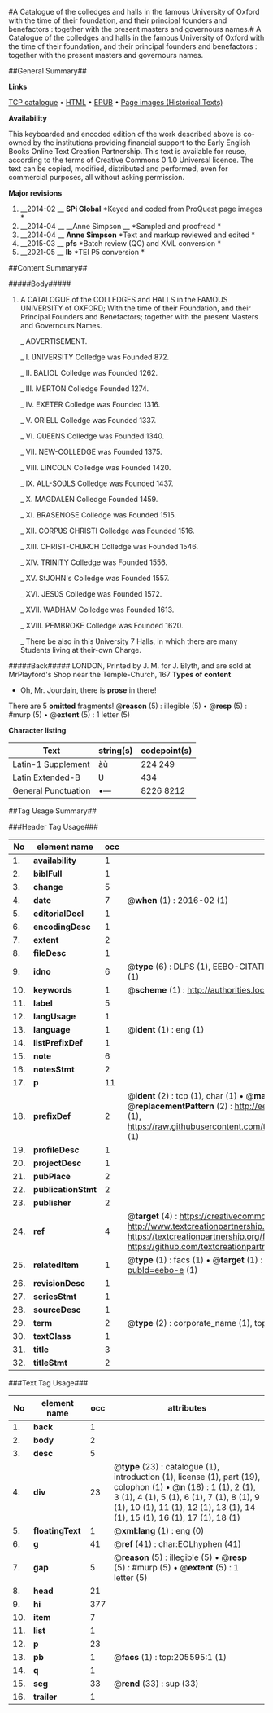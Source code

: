 #A Catalogue of the colledges and halls in the famous University of Oxford with the time of their foundation, and their principal founders and benefactors : together with the present masters and governours names.#
A Catalogue of the colledges and halls in the famous University of Oxford with the time of their foundation, and their principal founders and benefactors : together with the present masters and governours names.

##General Summary##

**Links**

[TCP catalogue](http://www.ota.ox.ac.uk/tcp/)  • 
[HTML](http://tei.it.ox.ac.uk/tcp/Texts-HTML/free/B18/B18791.html)  • 
[EPUB](http://tei.it.ox.ac.uk/tcp/Texts-EPUB/free/B18/B18791.epub) • 
[Page images (Historical Texts)](https://historicaltexts.jisc.ac.uk/eebo-19719258e)

**Availability**

This keyboarded and encoded edition of the work described above is co-owned by the
    institutions providing financial support to the Early English Books Online Text Creation
    Partnership. This text is available for reuse, according to the terms of  Creative Commons 0 1.0 Universal
    licence. The text can be copied, modified, distributed and performed, even for commercial
    purposes, all without asking permission.

**Major revisions**

1. __2014-02 __ __SPi Global__ *Keyed and coded from ProQuest page images *
1. __2014-04 __ __Anne Simpson __ *Sampled and proofread *
1. __2014-04 __ __Anne Simpson__ *Text and markup reviewed and edited *
1. __2015-03 __ __pfs__ *Batch review (QC) and XML conversion *
1. __2021-05 __ __lb__ *TEI P5 conversion *

##Content Summary##

#####Body#####

1. A CATALOGUE of the COLLEDGES and HALLS in the FAMOUS UNIVERSITY of OXFORD; With the time of their Foundation, and their Principal Founders and Benefactors; together with the present Masters and Governours Names.

    _ ADVERTISEMENT.

    _ I. ƲNIVERSITY Colledge was Founded 872.

    _ II. BALIOL Colledge was Founded 1262.

    _ III. MERTON Colledge Founded 1274.

    _ IV. EXETER Colledge was Founded 1316.

    _ V. ORIELL Colledge was Founded 1337.

    _ VI. QƲEENS Colledge was Founded 1340.

    _ VII. NEW-COLLEDGE was Founded 1375.

    _ VIII. LINCOLN Colledge was Founded 1420.

    _ IX. ALL-SOƲLS Colledge was Founded 1437.

    _ X. MAGDALEN Colledge Founded 1459.

    _ XI. BRASENOSE Colledge was Founded 1515.

    _ XII. CORPƲS CHRISTI Colledge was Founded 1516.

    _ XIII. CHRIST-CHƲRCH Colledge was Founded 1546.

    _ XIV. TRINITY Colledge was Founded 1556.

    _ XV. StJOHN's Colledge was Founded 1557.

    _ XVI. JESƲS Colledge was Founded 1572.

    _ XVII. WADHAM Colledge was Founded 1613.

    _ XVIII. PEMBROKE Colledge was Founded 1620.

    _ There be also in this Ʋniversity 7 Halls, in which there are many Students living at their-own Charge.

#####Back#####
LONDON, Printed by J. M. for J. Blyth, and are sold at MrPlayford's Shop near the Temple-Church, 167
**Types of content**

  * Oh, Mr. Jourdain, there is **prose** in there!

There are 5 **omitted** fragments! 
 @__reason__ (5) : illegible (5)  •  @__resp__ (5) : #murp (5)  •  @__extent__ (5) : 1 letter (5)

**Character listing**


|Text|string(s)|codepoint(s)|
|---|---|---|
|Latin-1 Supplement|àù|224 249|
|Latin Extended-B|Ʋ|434|
|General Punctuation|•—|8226 8212|

##Tag Usage Summary##

###Header Tag Usage###

|No|element name|occ|attributes|
|---|---|---|---|
|1.|__availability__|1||
|2.|__biblFull__|1||
|3.|__change__|5||
|4.|__date__|7| @__when__ (1) : 2016-02 (1)|
|5.|__editorialDecl__|1||
|6.|__encodingDesc__|1||
|7.|__extent__|2||
|8.|__fileDesc__|1||
|9.|__idno__|6| @__type__ (6) : DLPS (1), EEBO-CITATION (1), VID (1), EEBO-PROQUEST (1), STC (1), OCLC (1)|
|10.|__keywords__|1| @__scheme__ (1) : http://authorities.loc.gov/ (1)|
|11.|__label__|5||
|12.|__langUsage__|1||
|13.|__language__|1| @__ident__ (1) : eng (1)|
|14.|__listPrefixDef__|1||
|15.|__note__|6||
|16.|__notesStmt__|2||
|17.|__p__|11||
|18.|__prefixDef__|2| @__ident__ (2) : tcp (1), char (1)  •  @__matchPattern__ (2) : ([0-9\-]+):([0-9IVX]+) (1), (.+) (1)  •  @__replacementPattern__ (2) : http://eebo.chadwyck.com/downloadtiff?vid=$1&page=$2 (1), https://raw.githubusercontent.com/textcreationpartnership/Texts/master/tcpchars.xml#$1 (1)|
|19.|__profileDesc__|1||
|20.|__projectDesc__|1||
|21.|__pubPlace__|2||
|22.|__publicationStmt__|2||
|23.|__publisher__|2||
|24.|__ref__|4| @__target__ (4) : https://creativecommons.org/publicdomain/zero/1.0/ (1), http://www.textcreationpartnership.org/docs/. (1), https://textcreationpartnership.org/faq/#faq05 (1), https://github.com/textcreationpartnership (1)|
|25.|__relatedItem__|1| @__type__ (1) : facs (1)  •  @__target__ (1) : https://data.historicaltexts.jisc.ac.uk/view?pubId=eebo-e (1)|
|26.|__revisionDesc__|1||
|27.|__seriesStmt__|1||
|28.|__sourceDesc__|1||
|29.|__term__|2| @__type__ (2) : corporate_name (1), topical_term (1)|
|30.|__textClass__|1||
|31.|__title__|3||
|32.|__titleStmt__|2||


###Text Tag Usage###

|No|element name|occ|attributes|
|---|---|---|---|
|1.|__back__|1||
|2.|__body__|2||
|3.|__desc__|5||
|4.|__div__|23| @__type__ (23) : catalogue (1), introduction (1), license (1), part (19), colophon (1)  •  @__n__ (18) : 1 (1), 2 (1), 3 (1), 4 (1), 5 (1), 6 (1), 7 (1), 8 (1), 9 (1), 10 (1), 11 (1), 12 (1), 13 (1), 14 (1), 15 (1), 16 (1), 17 (1), 18 (1)|
|5.|__floatingText__|1| @__xml:lang__ (1) : eng (0)|
|6.|__g__|41| @__ref__ (41) : char:EOLhyphen (41)|
|7.|__gap__|5| @__reason__ (5) : illegible (5)  •  @__resp__ (5) : #murp (5)  •  @__extent__ (5) : 1 letter (5)|
|8.|__head__|21||
|9.|__hi__|377||
|10.|__item__|7||
|11.|__list__|1||
|12.|__p__|23||
|13.|__pb__|1| @__facs__ (1) : tcp:205595:1 (1)|
|14.|__q__|1||
|15.|__seg__|33| @__rend__ (33) : sup (33)|
|16.|__trailer__|1||
